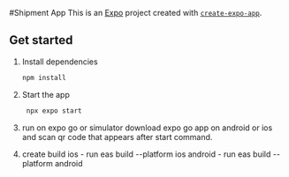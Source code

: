 #Shipment App
This is an [Expo](https://expo.dev) project created with [`create-expo-app`](https://www.npmjs.com/package/create-expo-app).

## Get started

1. Install dependencies

   ```bash
   npm install
   ```

2. Start the app

   ```bash
    npx expo start
   ```
3. run on expo go or simulator
download expo go app on android or ios and scan qr code that appears after start command.

4. create build
   ios - run eas build --platform ios
   android - run eas build --platform android